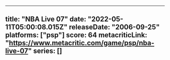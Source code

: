 
---
title: "NBA Live 07"
date: "2022-05-11T05:00:08.015Z"
releaseDate: "2006-09-25"
platforms: ["psp"]
score: 64
metacriticLink: "https://www.metacritic.com/game/psp/nba-live-07"
series: []
---
